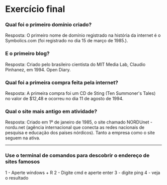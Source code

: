# Exercício final

### Qual foi o primeiro domínio criado?
Resposta: O primeiro nome de domínio registrado na história da internet é o  Symbolics.com (foi registrado no dia 15 de março de 1985.).

### E o primeiro blog?
Resposta: Criado pelo brasileiro cientista do MIT Media Lab, Claudio Pinhanez, em 1994. Open Diary.

### Qual foi a primeira compra feita pela internet?
Resposta: A primeira compra foi um CD de Sting (Ten Summoner's Tales) no valor de $12,48 e ocorreu no dia 11 de agosto de 1994.

### Qual o site mais antigo em atividade?
Resposta: Criado em 1º de janeiro de 1985, o site chamado NORDUnet - nordu.net (agência internacional que conecta as redes nacionais de pesquisa e educação dos países nórdicos). Tanto a empresa como o site seguem na ativa.

---

### Use o terminal de comandos para descobrir o endereço de sites famosos
1 - Aperte windows + R
2 - Digite cmd e aperte enter
3 - digite ping <site>
4 - veja o resultado

